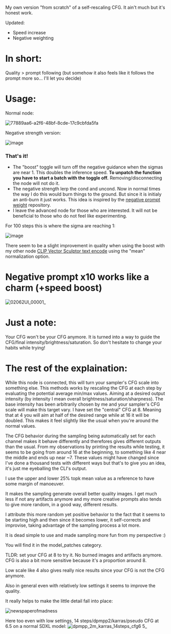 My own version "from scratch" of a self-rescaling CFG. It ain't much but it's honest work.

Updated:
- Speed increase
- Negative weighting

# In short:

Quality > prompt following (but somehow it also feels like it follows the prompt more so... I'll let you decide)

# Usage:

Normal node:

![77889aa6-a2f6-48bf-8cde-17c9cbfda5fa](https://github.com/Extraltodeus/ComfyUI-AutomaticCFG/assets/15731540/c725a06c-8966-43de-ab1c-569e2ff5b151)

Negative strength version:

![image](https://github.com/Extraltodeus/ComfyUI-AutomaticCFG/assets/15731540/e8099078-2f3e-4067-827d-57a95989e2d3)


### That's it!

- The "boost" toggle will turn off the negative guidance when the sigmas are near 1. This doubles the inference speed. **To unpatch the function you have to start a batch with the toggle off.** Removing/disconnecting the node will not do it.
- The negative strength lerp the cond and uncond. Now in normal times the way I do this would burn things to the ground. But since it is initialy an anti-burn it just works. This idea is inspired by the [negative prompt weight](https://github.com/muerrilla/stable-diffusion-NPW) repository.
- I leave the advanced node for those who are interested. It will not be beneficial to those who do not feel like experimenting.

For 100 steps this is where the sigma are reaching 1:

![image](https://github.com/Extraltodeus/ComfyUI-AutomaticCFG/assets/15731540/525199f1-2857-4027-a96e-105bc4b01860)

There seem to be a slight improvement in quality when using the boost with my other node [CLIP Vector Sculptor text encode](https://github.com/Extraltodeus/Vector_Sculptor_ComfyUI) using the "mean" normalization option.

# Negative prompt x10 works like a charm (+speed boost)

![02062UI_00001_](https://github.com/Extraltodeus/ComfyUI-AutomaticCFG/assets/15731540/7760da8d-9916-44ed-9c1f-e5ee1c05e077)

# Just a note:

Your CFG won't be your CFG anymore. It is turned into a way to guide the CFG/final intensity/brightness/saturation. So don't hesitate to change your habits while trying!

# The rest of the explaination:

While this node is connected, this will turn your sampler's CFG scale into something else.
This methods works by rescaling the CFG at each step by evaluating the potential average min/max values. Aiming at a desired output intensity (by intensity I mean overall brightness/saturation/sharpness).
The base intensity has been arbitrarily chosen by me and your sampler's CFG scale will make this target vary.
I have set the "central" CFG at 8. Meaning that at 4 you will aim at half of the desired range while at 16 it will be doubled. This makes it feel slightly like the usual when you're around the normal values.

The CFG behavior during the sampling being automatically set for each channel makes it behave differently and therefores gives different outputs than the usual.
From my observations by printing the results while testing, it seems to be going from around 16 at the beginning, to something like 4 near the middle and ends up near ~7. 
These values might have changed since I've done a thousand tests with different ways but that's to give you an idea, it's just me eyeballing the CLI's output.

I use the upper and lower 25% topk mean value as a reference to have some margin of manoeuver.

It makes the sampling generate overall better quality images. I get much less if not any artifacts anymore and my more creative prompts also tends to give more random, in a good way, different results.

I attribute this more random yet positive behavior to the fact that it seems to be starting high and then since it becomes lower, it self-corrects and improvise, taking advantage of the sampling process a lot more.

It is dead simple to use and made sampling more fun from my perspective :)

You will find it in the model_patches category.

TLDR: set your CFG at 8 to try it. No burned images and artifacts anymore. CFG is also a bit more sensitive because it's a proportion around 8.

Low scale like 4 also gives really nice results since your CFG is not the CFG anymore.


Also in general even with relatively low settings it seems to improve the quality.

It really helps to make the little detail fall into place:

![newspaperofmadness](https://github.com/Extraltodeus/ComfyUI-AutomaticCFG/assets/15731540/0b041042-dbb5-4ed7-a81f-add6e2093e02)


Here too even with low settings, 14 steps/dpmpp2/karras/pseudo CFG at 6.5 on a normal SDXL model:
![dpmpp_2m_karras_14steps_cfg6 5_](https://github.com/Extraltodeus/ComfyUI-AutomaticCFG/assets/15731540/4a7f47cf-f1c1-433a-8fa5-2c61c4c6f9c0)

